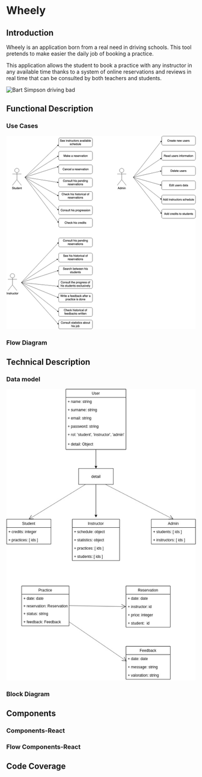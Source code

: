 # Wheely

## Introduction

Wheely is an application born from a real need in driving schools. This tool pretends to make easier the daily job of booking a practice.

This application allows the student to book a practice with any instructor in any available time thanks to a system of online reservations and reviews in real time that can be consulted by both teachers and students.

![Bart Simpson driving bad](https://media.giphy.com/media/TPNCyo8VmT3mo/giphy.gif)

## Functional Description

### Use Cases

![Use cases](use-cases.jpg)

### Flow Diagram

<!-- ![Alt text](FLOW.jpg) -->

## Technical Description

### Data model

![Data model](data-model.jpg)

### Block Diagram

<!-- ![Alt text](Blocks.jpg) -->


## Components

<!-- ![Alt text](components.jpg) -->

### Components-React

<!-- ![Alt text](react-compos.jpg) -->

### Flow Components-React

<!-- ![Alt text](Flow-compos.jpg) -->

## Code Coverage

<!-- ![Alt text](test-jasmine.png) -->